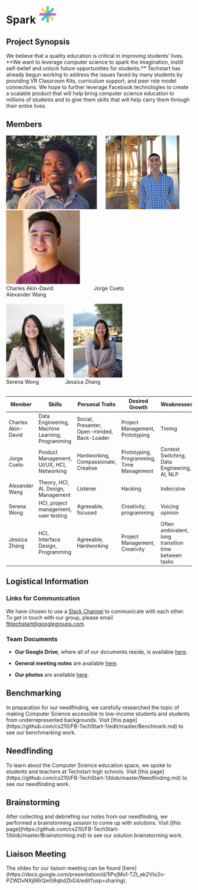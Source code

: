 
<div><h1> Spark <img src="Logo.png" height="50"></h1></div>
<h2> Project Synopsis </h2>
We believe that a quality education is critical in improving students’ lives. **We want to leverage computer science to spark the imagination, instill self-belief and unlock future opportunities for students.** Techstart has already begun working to address the issues faced by many students by providing VR Classroom Kits, curriculum support, and peer role model connections. We hope to further leverage Facebook technologies to create a scalable product that will help bring computer science education to millions of students and to give them skills that will help carry them through their entire lives.
<h2> Members </h2>
<div><img src="charles_portrait.jpg" height="200">&nbsp;&nbsp;&nbsp;&nbsp;&nbsp;&nbsp;<img src="jorge_portrait.jpg" height="200">&nbsp;&nbsp;&nbsp;&nbsp;&nbsp;&nbsp;<img src="alex_portrait.jpg" height="200"></div>
Charles Akin-David &nbsp;&nbsp;&nbsp;&nbsp;&nbsp;&nbsp;&nbsp;&nbsp;&nbsp;&nbsp;&nbsp;&nbsp;&nbsp;&nbsp;&nbsp;&nbsp;&nbsp;&nbsp;&nbsp;&nbsp;&nbsp;&nbsp;&nbsp;&nbsp;&nbsp;&nbsp; Jorge Cueto &nbsp;&nbsp;&nbsp;&nbsp;&nbsp;&nbsp;&nbsp;&nbsp;&nbsp;&nbsp;&nbsp;&nbsp;&nbsp;&nbsp;&nbsp;&nbsp;&nbsp;&nbsp;&nbsp;&nbsp;&nbsp;&nbsp;&nbsp;&nbsp;&nbsp;&nbsp;&nbsp;&nbsp; Alexander Wang <br><br>
<div><img src="serena_portrait.png" height="200">&nbsp;&nbsp;&nbsp;&nbsp;&nbsp;&nbsp;<img src="jess_portrait.png" height="200"></div>
Serena Wong &nbsp;&nbsp;&nbsp;&nbsp;&nbsp;&nbsp;&nbsp;&nbsp;&nbsp;&nbsp;&nbsp;&nbsp;&nbsp;&nbsp;&nbsp;&nbsp; Jessica Zhang<br><br>

<table><thead>
<tr>
<th>Member</th>
<th>Skills</th>
<th>Personal Traits</th>
<th>Desired Growth</th>
<th>Weaknesses</th>
<th>Hat Color</th>
</tr>
</thead><tbody>
<tr>
<td>Charles Akin-David</td>
<td>Data Engineering, Machine Learning, Programming</td>
<td>Social, Presenter, Open-minded, Back-Loader</td>
<td>Project Management, Prototyping</td>
<td>Timing</td>
<td>Blue</td>
</tr>
<tr>
<td>Jorge Cueto</td>
<td>Product Management, UI/UX, HCI, Networking</td>
<td>Hardworking, Compassionate, Creative </td>
<td>Prototyping, Programming, Time Management</td>
<td>Context Switching, Data Engineering, AI, NLP</td>
<td>Green</td>
</tr>
<tr>
<td>Alexander Wang</td>
<td>Theory, HCI, AI, Design, Management</td>
<td>Listener</td>
<td>Hacking</td>
<td>Indecisive</td>
<td>Blue</td>
</tr>
<tr>
<td>Serena Wong</td>
<td>HCI, project management, user testing</td>
<td>Agreeable, focused</td>
<td>Creativity, programming</td>
<td>Voicing opinion</td>
<td>Blue</td>
</tr>
<tr>
<td>Jessica Zhang</td>
<td>HCI, Interface Design, Programming</td>
<td>Agreeable, Hardworking</td>
<td>Project Management, Creativity</td>
<td>Often ambivalent, long transition time between tasks</td>
<td>White</td>
</tr>
</tbody></table>
<h2> Logistical Information </h2>

<h3> Links for Communication </h3>

We have chosen to use a <a href="https://fbtechstart.slack.com/" target="_blank">Slack Channel</a> to communicate with each other. <br>
To get in touch with our group, please email <a href="fbtechstart@googlegroups.com" target="_blank">fbtechstart@googlegroups.com</a>.

<h3> Team Documents </h3>

* **Our Google Drive**, where all of our documents reside, is available [here](https://drive.google.com/open?id=0B45cqVzuDnYdN19jclVoazF1cXc).

* **General meeting notes** are available [here](https://drive.google.com/open?id=0B45cqVzuDnYdb1cxTlBqVXF2WXM).

* **Our photos** are available [here](https://drive.google.com/drive/u/1/folders/0B45cqVzuDnYdYkY1aFk4ZWNpams).

<h2> Benchmarking </h2>
In preparation for our needfinding, we carefully researched the topic of making Computer Science accessible to low-income students and students from underrepresented backgrounds. Visit [this page](https://github.com/cs210/FB-TechStart-1/edit/master/Benchmark.md) to see our benchmarking work.

<h2> Needfinding </h2>
To learn about the Computer Science education space, we spoke to students and teachers at Techstart high schools. Visit [this page](https://github.com/cs210/FB-TechStart-1/blob/master/Needfinding.md) to see our needfinding work.

<h2> Brainstorming </h2>
After collecting and debriefing our notes from our needfinding, we performed a brainstorming session to come up with solutions. Visit [this page](https://github.com/cs210/FB-TechStart-1/blob/master/Brainstorming.md) to see our solution brainstorming work.

<h2> Liaison Meeting </h2>
The slides for our liaison meeting can be found [here](https://docs.google.com/presentation/d/1iPvjMo1-TZt_ek2VIo2v-PZWDvNXj6RrQm59qbdZbG4/edit?usp=sharing).
